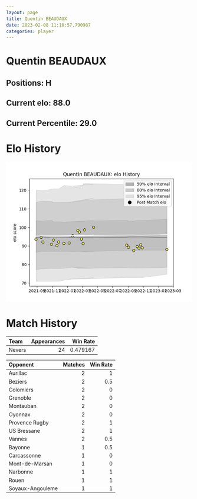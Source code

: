 ```yaml
---  
layout: page  
title: Quentin BEAUDAUX  
date: 2023-02-08 11:10:57.790987  
categories: player  
---
```

# Quentin BEAUDAUX

## Positions: H

## Current elo: 88.0

## Current Percentile: 29.0

# Elo History


![elo history](history_QuentinBEAUDAUX.png)
# Match History


| Team   |   Appearances |   Win Rate |
|:-------|--------------:|-----------:|
| Nevers |            24 |   0.479167 |

| Opponent         |   Matches |   Win Rate |
|:-----------------|----------:|-----------:|
| Aurillac         |         2 |        1   |
| Beziers          |         2 |        0.5 |
| Colomiers        |         2 |        0   |
| Grenoble         |         2 |        0   |
| Montauban        |         2 |        0   |
| Oyonnax          |         2 |        0   |
| Provence Rugby   |         2 |        1   |
| US Bressane      |         2 |        1   |
| Vannes           |         2 |        0.5 |
| Bayonne          |         1 |        0.5 |
| Carcassonne      |         1 |        0   |
| Mont-de-Marsan   |         1 |        0   |
| Narbonne         |         1 |        1   |
| Rouen            |         1 |        1   |
| Soyaux-Angouleme |         1 |        1   |